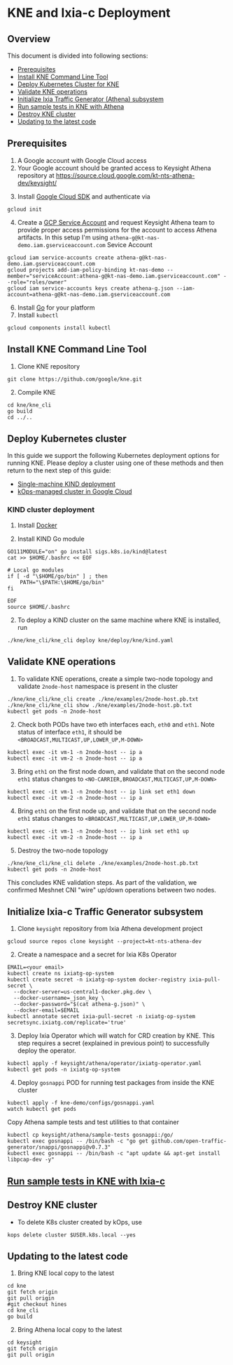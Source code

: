 # KNE and Ixia-c Deployment

## Overview
This document is divided into following sections:

* [Prerequisites](#prerequisites)
* [Install KNE Command Line Tool](#install-kne-command-line-tool)
* [Deploy Kubernetes Cluster for KNE](#deploy-kubernetes-cluster)
* [Validate KNE operations](#validate-kne-operations)
* [Initialize Ixia Traffic Generator (Athena) subsystem](#initialize-ixia-traffic-generator-athena-subsystem)
* [Run sample tests in KNE with Athena](#run-sample-tests-in-kne-with-athena)
* [Destroy KNE cluster](#destroy-kne-cluster)
* [Updating to the latest code](#updating-to-the-latest-code)

## Prerequisites

1. A Google account with Google Cloud access
2. Your Google account should be granted access to Keysight Athena repository at https://source.cloud.google.com/kt-nts-athena-dev/keysight/ 

[//]: # (TODO what is a proper way to request access to the repo?)

3. Install [Google Cloud SDK](https://cloud.google.com/sdk/docs) and authenticate via

```Shell
gcloud init
````

4. Create a [GCP Service Account](https://console.cloud.google.com/iam-admin/serviceaccounts) and request Keysight Athena team to provide proper access permissions for the account to access Athena artifacts. In this setup I'm using `athena-g@kt-nas-demo.iam.gserviceaccount.com` Sevice Account

```Shell
gcloud iam service-accounts create athena-g@kt-nas-demo.iam.gserviceaccount.com
gcloud projects add-iam-policy-binding kt-nas-demo --member="serviceAccount:athena-g@kt-nas-demo.iam.gserviceaccount.com" --role="roles/owner"
gcloud iam service-accounts keys create athena-g.json --iam-account=athena-g@kt-nas-demo.iam.gserviceaccount.com
````

[//]: # (TODO proper location for athena-g.json file)
[//]: # (TODO GAP what is a proper way to request access to the artifacts?)

6. Install [Go](https://golang.org/dl/) for your platform
7. Install `kubectl`

```Shell
gcloud components install kubectl
````

## Install KNE Command Line Tool

1. Clone KNE repository

```Shell
git clone https://github.com/google/kne.git
````

2. Compile KNE

```Shell
cd kne/kne_cli
go build 
cd ../..
````

## Deploy Kubernetes cluster

In this guide we support the following Kubernetes deployment options for running KNE. Please deploy a cluster using one of these methods and then return to the next step of this guide:

* [Single-machine KIND deployment](#kind-cluster-deployment)
* [kOps-managed cluster in Google Cloud](DEPLOY-kOps.md)

### KIND cluster deployment

1. Install [Docker](https://docs.docker.com/engine/install/)

2. Install KIND Go module

```Shell
GO111MODULE="on" go install sigs.k8s.io/kind@latest
cat >> $HOME/.bashrc << EOF

# Local go modules
if [ -d "\$HOME/go/bin" ] ; then
    PATH="\$PATH:\$HOME/go/bin"
fi

EOF
source $HOME/.bashrc
````

2. To deploy a KIND cluster on the same machine where KNE is installed, run

```Shell
./kne/kne_cli/kne_cli deploy kne/deploy/kne/kind.yaml
````

## Validate KNE operations

1. To validate KNE operations, create a simple two-node topology and validate `2node-host` namespace is present in the cluster

```Shell
./kne/kne_cli/kne_cli create ./kne/examples/2node-host.pb.txt
./kne/kne_cli/kne_cli show ./kne/examples/2node-host.pb.txt
kubectl get pods -n 2node-host
````

2. Check both PODs have two eth interfaces each, `eth0` and `eth1`. Note status of interface `eth1`, it should be `<BROADCAST,MULTICAST,UP,LOWER_UP,M-DOWN>`

```Shell
kubectl exec -it vm-1 -n 2node-host -- ip a
kubectl exec -it vm-2 -n 2node-host -- ip a
````

3. Bring `eth1` on the first node down, and validate that on the second node `eth1` status changes to `<NO-CARRIER,BROADCAST,MULTICAST,UP,M-DOWN>`

```Shell
kubectl exec -it vm-1 -n 2node-host -- ip link set eth1 down
kubectl exec -it vm-2 -n 2node-host -- ip a
````

4. Bring `eth1` on the first node up, and validate that on the second node `eth1` status changes to `<BROADCAST,MULTICAST,UP,LOWER_UP,M-DOWN>`

```Shell
kubectl exec -it vm-1 -n 2node-host -- ip link set eth1 up
kubectl exec -it vm-2 -n 2node-host -- ip a
````

5. Destroy the two-node topology

```Shell
./kne/kne_cli/kne_cli delete ./kne/examples/2node-host.pb.txt
kubectl get pods -n 2node-host
````

This concludes KNE validation steps. As part of the validation, we confirmed Meshnet CNI "wire" up/down operations between two nodes.

## Initialize Ixia-c Traffic Generator subsystem

1. Clone `keysight` repository from Ixia Athena development project

[//]: # (TODO cd to top directory)
[//]: # (TODO this should be moved up into prereq)

```Shell
gcloud source repos clone keysight --project=kt-nts-athena-dev
````

2. Create a namespace and a secret for Ixia K8s Operator

```Shell
EMAIL=<your email>
kubectl create ns ixiatg-op-system
kubectl create secret -n ixiatg-op-system docker-registry ixia-pull-secret \
  --docker-server=us-central1-docker.pkg.dev \
  --docker-username=_json_key \
  --docker-password="$(cat athena-g.json)" \
  --docker-email=$EMAIL
kubectl annotate secret ixia-pull-secret -n ixiatg-op-system secretsync.ixiatg.com/replicate='true'
````

3. Deploy Ixia Operator which will watch for CRD creation by KNE. This step requires a secret (explained in previous point) to successfully deploy the operator.

```Shell
kubectl apply -f keysight/athena/operator/ixiatg-operator.yaml
kubectl get pods -n ixiatg-op-system
````

4. Deploy `gosnappi` POD for running test packages from inside the KNE cluster

````
kubectl apply -f kne-demo/configs/gosnappi.yaml
watch kubectl get pods
````

  Copy Athena sample tests and test utilities to that container

````
kubectl cp keysight/athena/sample-tests gosnappi:/go/
kubectl exec gosnappi -- /bin/bash -c "go get github.com/open-traffic-generator/snappi/gosnappi@v0.7.3"
kubectl exec gosnappi -- /bin/bash -c "apt update && apt-get install libpcap-dev -y"
````

## [Run sample tests in KNE with Ixia-c](SAMPLE_TESTS.md)

## Destroy KNE cluster

* To delete K8s cluster created by kOps, use

```Shell
kops delete cluster $USER.k8s.local --yes
````

## Updating to the latest code

1. Bring KNE local copy to the latest

```Shell
cd kne
git fetch origin
git pull origin
#git checkout hines
cd kne_cli
go build
````

2. Bring Athena local copy to the latest

```Shell
cd keysight
git fetch origin
git pull origin
````


